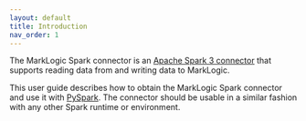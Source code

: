 ```yaml
---
layout: default
title: Introduction
nav_order: 1
---
```


The MarkLogic Spark connector is an [Apache Spark 3 connector](https://spark.apache.org/docs/latest/) that supports
reading data from and writing data to MarkLogic.

This user guide describes how to obtain the MarkLogic Spark connector and use it with 
[PySpark](https://spark.apache.org/docs/latest/api/python/index.html). The connector should be usable in a similar 
fashion with any other Spark runtime or environment.
